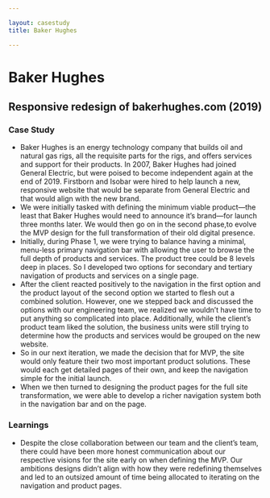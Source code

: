```yaml
---

layout: casestudy
title: Baker Hughes

---
```


# Baker Hughes

## Responsive redesign of bakerhughes.com (2019)

### Case Study

- Baker Hughes is an energy technology company that builds oil and natural gas rigs, all the requisite parts for the rigs, and offers services and support for their products. In 2007, Baker Hughes had joined General Electric, but were poised to become independent again at the end of 2019. Firstborn and Isobar were hired to help launch a new, responsive website that would be separate from General Electric and that would align with the new brand.
- We were initially tasked with defining the minimum viable product—the least that Baker Hughes would need to announce it’s brand—for launch three months later. We would then go on in the second phase,to evolve the MVP design for the full transformation of their old digital presence.
- Initially, during Phase 1, we were trying to balance having a minimal, menu-less primary navigation bar with allowing the user to browse the full depth of products and services. The product tree could be 8 levels deep in places. So I developed two options for secondary and tertiary navigation of products and services on a single page. 
- After the client reacted positively to the navigation in the first option and the product layout of the second option we started to flesh out a combined solution. However, one we stepped back and discussed the options with our engineering team, we realized we wouldn’t have time to put anything so complicated into place. Additionally, while the client’s product team liked the solution, the business units were still trying to determine how the products and services would be grouped on the new website.
- So in our next iteration, we made the decision that for MVP, the site would only feature their two most important product solutions. These would each get detailed pages of their own, and keep the navigation simple for the initial launch.
- When we then turned to designing the product pages for the full site transformation, we were able to develop a richer navigation system both in the navigation bar and on the page.

### Learnings

- Despite the close collaboration between our team and the client’s team, there could have been more honest communication about our respective visions for the site early on when defining the MVP. Our ambitions designs didn’t align with how they were redefining themselves and led to an outsized amount of time being allocated to iterating on the navigation and product pages.